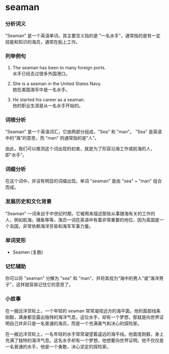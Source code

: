# seaman

### 分析词义

  

"Seaman" 是一个英语单词，其主要含义指的是 "一名水手"，通常指的是有一定技能和知识的海员，通常在船上工作。

  

### 列举例句

  

1.  The seaman has been to many foreign ports.  
    水手已经去过很多外国港口。
    
      
    
2.  She is a seaman in the United States Navy.  
    她在美国海军中是一名水手。
    
      
    
3.  He started his career as a seaman.  
    他的职业生涯是从一名水手开始的。
    
      
    

  

### 词根分析

  

"Seaman" 是一个英语词汇，它由两部分组成，"Sea" 和 "man"。 "Sea" 是英语中的“海”的意思，而 "man" 则通常指的是“人”。

  

由此，我们可以推测这个词出现的初衷，就是为了形容沿海工作或航海的人，即“水手”。

  

### 词缀分析

  

在这个词中，并没有明显的词缀出现。单词 "seaman" 是由 "sea" + "man" 组合而成。

  

### 发展历史和文化背景

  

"Seaman" 一词来自于中世纪时期，它被用来描述那些从事跟海有关的工作的人，例如航海，捕鱼等等。海员一词在英语中有着非常重要的地位，因为英国是一个岛国，非常依赖海洋贸易和海军军事力量。

  

### 单词变形

  

*   Seamen (复数)

  

### 记忆辅助

  

你可以将 "seaman" 分解为 "sea" 和 "man"，并将其视为“海中的男人”或“海洋男子”，这样就容易记住它的意思了。

  

### 小故事

  

在一艘远洋货轮上，一个年轻的 seaman 常常凝视远方的海平面。他的面部线条刚毅，满身都显露出独特的海洋气息。这位水手，却有一个梦想，那就是向世界证明自己并非只是一名普通的海员，而是一个充满勇气和决心的探险家。

  

在一艘远洋货轮上，一名年轻的水手常常凝望着遥远的海平线。他面庞刚毅，身上充满了独特的海洋气息。这名水手却有一个梦想，他想要向世界证明，他不仅仅是一名普通的水手，他是一个勇敢，决心坚定的探险家。
